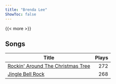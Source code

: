 ```yaml
---
title: "Brenda Lee"
ShowToc: false
---
```


{{< more >}}

## Songs
Title | Plays 
----- | -----: 
[Rockin' Around The Christmas Tree](/songs/rockin-around-the-christmas-tree) | 272
[Jingle Bell Rock](/songs/jingle-bell-rock) | 268

